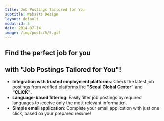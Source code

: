 ```yaml
---
title: Job Postings Tailored for You
subtitle: Website Design
layout: default
modal-id: 5
date: 2014-07-14
image: /img/posts/5/5.gif
---
```

## Find the perfect job for you 
## with "Job Postings Tailored for You"!
- **Integration with trusted employment platforms**: Check the latest job postings from verified platforms like **"Seoul Global Center"** and **"CLICK"**.
- **Language-based filtering**: Easily filter job postings by required languages to receive only the most relevant information.
- **Simple email application**: Complete your email application with just one click, based on your prepared resume!